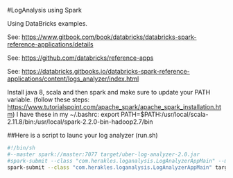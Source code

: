 #LogAnalysis using Spark

Using DataBricks examples.

See: https://www.gitbook.com/book/databricks/databricks-spark-reference-applications/details

See: https://github.com/databricks/reference-apps

See: https://databricks.gitbooks.io/databricks-spark-reference-applications/content/logs_analyzer/index.html

Install java 8, scala and then spark and make sure to update your PATH variable. (follow these steps: https://www.tutorialspoint.com/apache_spark/apache_spark_installation.htm)
I have these in my ~/.bashrc:
export PATH=$PATH:/usr/local/scala-2.11.8/bin:/usr/local/spark-2.2.0-bin-hadoop2.7/bin

##Here is a script to launc your log analyzer (run.sh)
``` bash
#!/bin/sh
#--master spark://master:7077 target/uber-log-analyzer-2.0.jar
#spark-submit --class "com.herakles.loganalysis.LogAnalyzerAppMain" --master spark://127.0.0.1:7077 target/LogAnalyzer-LogAnalysis-0.0.1-SNAPSHOT.jar --logs-directory /tmp/logs --output-html-file /tmp/log_stats.html --window-length 30 --slide-interval 5 --checkpoint-directory /tmp/log-analyzer-streaming
spark-submit --class "com.herakles.loganalysis.LogAnalyzerAppMain" target/LogAnalyzer-LogAnalysis-0.0.1-SNAPSHOT.jar --logs-directory /tmp/logs --output-html-file /tmp/log_stats.html --window-length 30 --slide-interval 5 --checkpoint-directory /tmp/log-analyzer-streaming
```